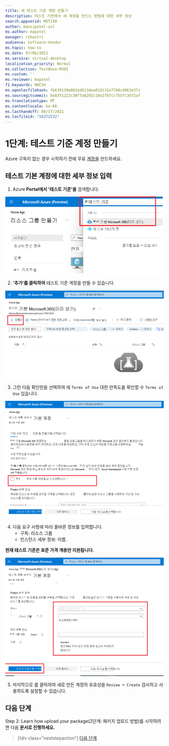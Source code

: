 ```yaml
---
title: 새 테스트 기준 계정 만들기
description: 테스트 기반에서 새 계정을 만드는 방법에 대한 세부 정보
search.appverid: MET150
author: mansipatel-usl
ms.author: mapatel
manager: rshastri
audience: Software-Vendor
ms.topic: how-to
ms.date: 07/06/2021
ms.service: virtual-desktop
localization_priority: Normal
ms.collection: TestBase-M365
ms.custom: ''
ms.reviewer: mapatel
f1.keywords: NOCSH
ms.openlocfilehash: fb639139e083ed613dea018131e7748cd063e37c
ms.sourcegitcommit: be83f1222c30ffa8202c19a2797cc755fc3b72af
ms.translationtype: MT
ms.contentlocale: ko-KR
ms.lasthandoff: 08/17/2021
ms.locfileid: "58372532"
---
```

# <a name="step-1-create-a-test-base-account"></a>1단계: 테스트 기준 계정 만들기

Azure 구독이 없는 경우 시작하기 전에 무료 [계정을](https://azure.microsoft.com/free/) 만드하세요.

## <a name="enter-details-for-test-base-account"></a>테스트 기본 계정에 대한 세부 정보 입력
 
1. Azure **Portal에서 '테스트 기준'을** 검색합니다.

![테스트 기본 계정 검색 이미지 만들기](Media/CreateTestAccount1.png)

2. **'추가'를 클릭하여** 테스트 기준 계정을 만들 수 있습니다.

![추가를 클릭하여 계정 만들기](Media/CreateTestAccount2.png)

3.  그런 다음 확인란을 선택하여 에 ```Terms of Use``` 대한 만족도를 확인할 수 ```Terms of Use``` 있습니다.

![사용 약관 검토](Media/CreateTestAccount3.png)

4.  다음 요구 사항에 따라 올바른 정보를 입력합니다. 
    -   구독: 리소스 그룹
    -   인스턴스 세부 정보: 이름.

**현재 테스트 기준은 표준 가격 계층만 지원됩니다.**

![구독 선택, 리소스 그룹 및 세부 정보 입력](Media/CreateTestAccount4.png)

5.  마지막으로 를 클릭하여 새로 만든 계정의 유효성을 ```Review + Create``` 검사하고 사용하도록 설정할 수 있습니다.

## <a name="next-steps"></a>다음 단계

Step 2: Learn how upload your package(2단계: 패키지 업로드 방법)를 시작하려면 다음 **문서로 진행하세요.**
> [!div class="nextstepaction"]
> [다음 단계](uploadApplication.md)

<!---
Add button for next page
-->
